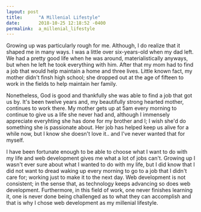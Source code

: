 ```yaml
---
layout: post
title:      "A Millenial Lifestyle"
date:       2018-10-25 12:18:52 -0400
permalink:  a_millenial_lifestyle
---
```




   Growing up was particularly rough for me. Although, I do realize that it shaped me in many ways. I was a little over six-years-old when my dad left. We had a pretty good life when he was around, materialistically anyways, but when he left he took everything with him. After that my mom had to find a job that would help maintain a home and three lives. Little known fact, my mother didn't finsh high school; she dropped out at the age of fifteen to work in the fields to help maintain her family.  
	
Nonetheless, God is good and thankfully she was able to find a job that got us by. It's been twelve years and, my beautifully strong hearted mother, continues to work there. My mother gets up at 5am every morning to continue to give us a life she never had and, although I immensely appreciate everyhting she has done for my brother and I; I wish she'd do something she is passionate about. Her job has helped keep us alive for a while now, but I know she doesn't love it.. and I've never wanted that for myself. 
  
I have been fortunate enough to be able to choose what I want to do with my life and web development gives me what a lot of jobs can't. Growing up I wasn't ever sure about what I wanted to do with my life, but I did know that I did not want to dread waking up every morning to go to a job that I didn't care for; working just to make it to the next day. Web development is not consistent; in the sense that, as technology keeps advancing so does web development. Furthermore, in this field of work, one never finishes learning it, one is never done being challenged as to what they can accomplish and that is why I chose web development as my millenial lifestyle.
